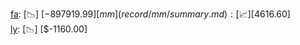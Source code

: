 [fa](record/fa/summary.md): [📉] [$-897919.99]  
[mm](record/mm/summary.md): [📈] [$4616.60]  
[ly](record/ly/summary.md): [📉] [$-1160.00]  
